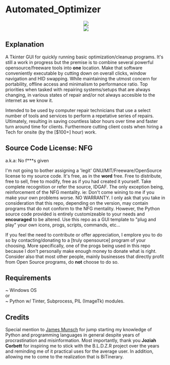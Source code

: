 # Automated_Optimizer
<p align="center">
<img src='http://s9.postimg.org/e89ls5mwv/5291515.png'><br>
<img src='http://s9.postimg.org/kah8inbcv/5_29_15.png'></br>
</p>

## Explanation

A Tkinter GUI for quickly running basic optimization/cleanup programs. It's still a work in progress but the premise is to combine several powerful opensource/freeware tools into <b>one</b> location. Make that software conveniently executable by cutting down on overall clicks, window navigation and HID swapping. While maintaining the utmost concern for portability, offline access and minimalism to performance ratio. Top priorities when tasked with repairing systems/setups that are always changing, in various states of repair and/or not always accesible to the internet as we know it.

Intended to be used by computer repair technicians that use a select number of tools and services to perform a repetative series of repairs. Ultimately, resulting in saving countless labor hours over time and faster turn around time for clients. Furthermore cutting client costs when hiring a Tech for onsite (by the [$100+] hour) work.

## Source Code License: NFG
a.k.a: No f***s given

I'm not going to bother assigning a 'legit' GNU/MIT/Freeware/OpenSource license to my source code. It's free, as in the <b>word</b> free. Free to distribute, free to sell, free to modify, free as if you had created it yourself. Take complete recognition or refer the source, IDGAF. The only exception being, reinforcement of the NFG mentality. ie: Don't come wining to me if you make your own problems worse. NO WARRANTY. I only ask that you take in consideration that this repo, depending on the version, may contain programs that do not conform to the NFG mentality. However, the Python source code provided is entirely customizeable to your needs and <b>encouraged</b> to be altered. Use this repo as a GUI template to "plug and play" your own icons, progs, scripts, commands, etc...

If you feel the need to contribute or offer appreciation, I emplore you to do so by contacting/donating to a [truly opensource] program of your choosing. More specifically, one of the progs being used in this repo because I don't personally make enough money to donate what is right. Consider also that most other people, mainly businesses that directly profit from Open Source programs, do <b>not</b> choose to do so.

## Requirements
~ Windows OS<br>
or<br>
~ Python w/ Tinter, Subprocess, PIL (ImageTk) modules.

## Credits

Special mention to <a href=https://github.com/jmunsch>James Munsch</a> for jump starting my knowledge of Python and programming languages in general despite years of procrastination and misinformation. Most importantly, thank you <b>Joziah Corbett</b> for inspiring me to stick with the B.L.D.Z.R project over the years and reminding me of it practical uses for the average user. In addition, allowing me to come to the realization that is BiTinerary.
